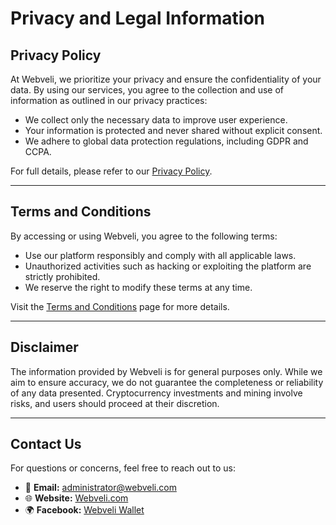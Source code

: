 # Privacy and Legal Information

## Privacy Policy
At Webveli, we prioritize your privacy and ensure the confidentiality of your data. By using our services, you agree to the collection and use of information as outlined in our privacy practices:

- We collect only the necessary data to improve user experience.
- Your information is protected and never shared without explicit consent.
- We adhere to global data protection regulations, including GDPR and CCPA.

For full details, please refer to our [Privacy Policy](#).

---

## Terms and Conditions
By accessing or using Webveli, you agree to the following terms:

- Use our platform responsibly and comply with all applicable laws.
- Unauthorized activities such as hacking or exploiting the platform are strictly prohibited.
- We reserve the right to modify these terms at any time.

Visit the [Terms and Conditions](#) page for more details.

---

## Disclaimer
The information provided by Webveli is for general purposes only. While we aim to ensure accuracy, we do not guarantee the completeness or reliability of any data presented. Cryptocurrency investments and mining involve risks, and users should proceed at their discretion.

---

## Contact Us
For questions or concerns, feel free to reach out to us:

- 📧 **Email:** [administrator@webveli.com](mailto:administrator@webveli.com)
- 🌐 **Website:** [Webveli.com](https://webveli.com)
- 🌍 **Facebook:** [Webveli Wallet](https://www.facebook.com/webveliwallet)

